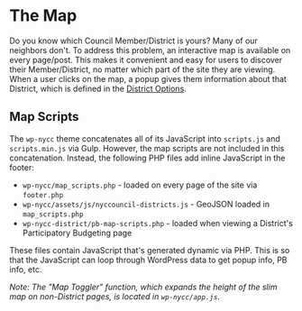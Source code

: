# The Map

Do you know which Council Member/District is yours? Many of our neighbors don't. To address this problem, an interactive map is available on every page/post. This makes it convenient and easy for users to discover their Member/District, no matter which part of the site they are viewing. When a user clicks on the map, a popup gives them information about that District, which is defined in the [District Options](DISTRICTS.md#district-options).

## Map Scripts

The `wp-nycc` theme concatenates all of its JavaScript into `scripts.js` and `scripts.min.js` via Gulp. However, the map scripts are not included in this concatenation. Instead, the following PHP files add inline JavaScript in the footer:

* `wp-nycc/map_scripts.php` - loaded on every page of the site via `footer.php`
* `wp-nycc/assets/js/nyccouncil-districts.js` - GeoJSON loaded in `map_scripts.php`
* `wp-nycc-district/pb-map-scripts.php` - loaded when viewing a District's Participatory Budgeting page

These files contain JavaScript that's generated dynamic via PHP. This is so that the JavaScript can loop through WordPress data to get popup info, PB info, etc.

_Note: The "Map Toggler" function, which expands the height of the slim map on non-District pages, is located in `wp-nycc/app.js`._
